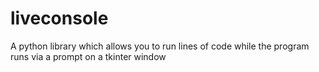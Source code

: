 # liveconsole
A python library which allows you to run lines of code while the program runs via a prompt on a tkinter window
